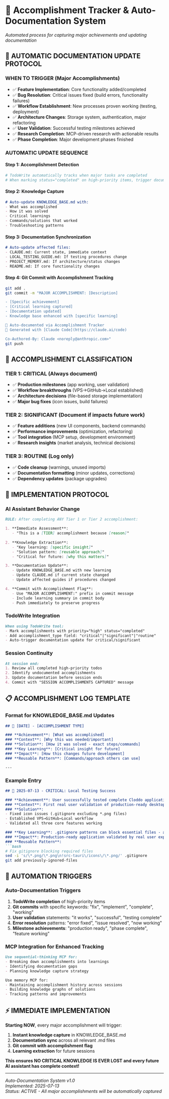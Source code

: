 # 🎯 Accomplishment Tracker & Auto-Documentation System

*Automated process for capturing major achievements and updating documentation*

## 🔄 AUTOMATIC DOCUMENTATION UPDATE PROTOCOL

### **WHEN TO TRIGGER** (Major Accomplishments)
- ✅ **Feature Implementation**: Core functionality added/completed
- ✅ **Bug Resolution**: Critical issues fixed (build errors, functionality failures)
- ✅ **Workflow Establishment**: New processes proven working (testing, deployment)
- ✅ **Architecture Changes**: Storage system, authentication, major refactoring
- ✅ **User Validation**: Successful testing milestones achieved
- ✅ **Research Completion**: MCP-driven research with actionable results
- ✅ **Phase Completion**: Major development phases finished

### **AUTOMATIC UPDATE SEQUENCE**

#### **Step 1: Accomplishment Detection**
```bash
# TodoWrite automatically tracks when major tasks are completed
# When marking status="completed" on high-priority items, trigger documentation update
```

#### **Step 2: Knowledge Capture**
```markdown
# Auto-update KNOWLEDGE_BASE.md with:
- What was accomplished
- How it was solved
- Critical learnings
- Commands/solutions that worked
- Troubleshooting patterns
```

#### **Step 3: Documentation Synchronization**
```markdown
# Auto-update affected files:
- CLAUDE.md: Current state, immediate context
- LOCAL_TESTING_GUIDE.md: If testing procedures change
- PROJECT_MEMORY.md: If architecture/status changes
- README.md: If core functionality changes
```

#### **Step 4: Git Commit with Accomplishment Tracking**
```bash
git add .
git commit -m "MAJOR ACCOMPLISHMENT: [Description]

- [Specific achievement]
- [Critical learning captured]
- [Documentation updated]
- Knowledge base enhanced with [specific learning]

🎯 Auto-documented via Accomplishment Tracker
🤖 Generated with [Claude Code](https://claude.ai/code)

Co-Authored-By: Claude <noreply@anthropic.com>"
git push
```

## 🎯 ACCOMPLISHMENT CLASSIFICATION

### **TIER 1: CRITICAL** (Always document)
- ✅ **Production milestones** (app working, user validation)
- ✅ **Workflow breakthroughs** (VPS→GitHub→Local established)
- ✅ **Architecture decisions** (file-based storage implementation)
- ✅ **Major bug fixes** (icon issues, build failures)

### **TIER 2: SIGNIFICANT** (Document if impacts future work)
- ✅ **Feature additions** (new UI components, backend commands)
- ✅ **Performance improvements** (optimization, refactoring)
- ✅ **Tool integration** (MCP setup, development environment)
- ✅ **Research insights** (market analysis, technical decisions)

### **TIER 3: ROUTINE** (Log only)
- ✅ **Code cleanup** (warnings, unused imports)
- ✅ **Documentation formatting** (minor updates, corrections)
- ✅ **Dependency updates** (package upgrades)

## 🔄 IMPLEMENTATION PROTOCOL

### **AI Assistant Behavior Change**
```markdown
RULE: After completing ANY Tier 1 or Tier 2 accomplishment:

1. **Immediate Assessment**: 
   - "This is a [TIER] accomplishment because [reason]"
   
2. **Knowledge Extraction**:
   - "Key learning: [specific insight]"
   - "Solution pattern: [reusable approach]"
   - "Critical for future: [why this matters]"

3. **Documentation Update**:
   - Update KNOWLEDGE_BASE.md with new learning
   - Update CLAUDE.md if current state changed
   - Update affected guides if procedures changed

4. **Commit with Accomplishment Flag**:
   - Use "MAJOR ACCOMPLISHMENT:" prefix in commit message
   - Include learning summary in commit body
   - Push immediately to preserve progress
```

### **TodoWrite Integration**
```markdown
When using TodoWrite tool:
- Mark accomplishments with priority="high" status="completed"
- Add accomplishment_type field: "critical"|"significant"|"routine"  
- Auto-trigger documentation update for critical/significant
```

### **Session Continuity**
```markdown
At session end:
1. Review all completed high-priority todos
2. Identify undocumented accomplishments
3. Update documentation before session ends
4. Commit with "SESSION ACCOMPLISHMENTS CAPTURED" message
```

## 📋 ACCOMPLISHMENT LOG TEMPLATE

### **Format for KNOWLEDGE_BASE.md Updates**
```markdown
## 🎯 [DATE] - [ACCOMPLISHMENT TYPE]

### **Achievement**: [What was accomplished]
### **Context**: [Why this was needed/important]
### **Solution**: [How it was solved - exact steps/commands]
### **Key Learning**: [Critical insight for future]
### **Impact**: [How this changes future development]
### **Reusable Pattern**: [Commands/approach others can use]

---
```

### **Example Entry**
```markdown
## 🎯 2025-07-13 - CRITICAL: Local Testing Success

### **Achievement**: User successfully tested complete Cloddo application locally
### **Context**: First real user validation of production-ready desktop app
### **Solution**: 
- Fixed icon issues (.gitignore excluding *.png files)
- Established VPS→GitHub→Local workflow
- Validated all three core features working

### **Key Learning**: .gitignore patterns can block essential files - always check when sync fails
### **Impact**: Production-ready application validated by real user experience
### **Reusable Pattern**: 
```bash
# Fix gitignore blocking required files
sed -i 's/\*.png/\*.png\n!src-tauri\/icons\/\*.png/' .gitignore
git add previously-ignored-files
```

## 🚀 AUTOMATION TRIGGERS

### **Auto-Documentation Triggers**
1. **TodoWrite completion** of high-priority items
2. **Git commits** with specific keywords: "fix", "implement", "complete", "working"
3. **User validation** statements: "it works", "successful", "testing complete"
4. **Error resolution** patterns: "error fixed", "issue resolved", "now working"
5. **Milestone achievements**: "production ready", "phase complete", "feature working"

### **MCP Integration for Enhanced Tracking**
```markdown
Use sequential-thinking MCP for:
- Breaking down accomplishments into learnings
- Identifying documentation gaps
- Planning knowledge capture strategy

Use memory MCP for:
- Maintaining accomplishment history across sessions
- Building knowledge graphs of solutions
- Tracking patterns and improvements
```

## ⚡ IMMEDIATE IMPLEMENTATION

**Starting NOW**, every major accomplishment will trigger:
1. **Instant knowledge capture** in KNOWLEDGE_BASE.md
2. **Documentation sync** across all relevant .md files  
3. **Git commit with accomplishment flag**
4. **Learning extraction** for future sessions

**This ensures NO CRITICAL KNOWLEDGE IS EVER LOST and every future AI assistant has complete context!**

---

*Auto-Documentation System v1.0*  
*Implemented: 2025-07-13*  
*Status: ACTIVE - All major accomplishments will be automatically captured*